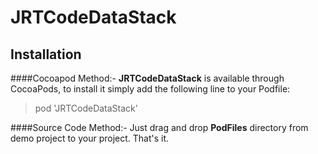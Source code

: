 # JRTCodeDataStack

Installation
-------------

####Cocoapod Method:-
**JRTCodeDataStack** is available through CocoaPods, to install it simply add the following line to your Podfile:

>pod 'JRTCodeDataStack'

####Source Code Method:-
Just drag and drop **PodFiles** directory from demo project to your project. That's it.
